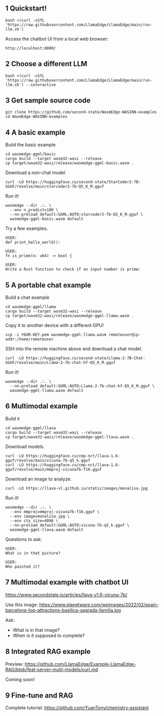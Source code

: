 ## 1 Quickstart!

```
bash <(curl -sSfL 'https://raw.githubusercontent.com/LlamaEdge/LlamaEdge/main/run-llm.sh')
```

Access the chatbot UI from a local web browser:

```
http://localhost:8080/
```

## 2 Choose a different LLM

```
bash <(curl -sSfL 'https://raw.githubusercontent.com/LlamaEdge/LlamaEdge/main/run-llm.sh') --interactive
```

## 3 Get sample source code

```
git clone https://github.com/second-state/WasmEdge-WASINN-examples
cd WasmEdge-WASINN-examples
```

## 4 A basic example

Build the basic example

```
cd wasmedge-ggml/basic
cargo build --target wasm32-wasi --release
cp target/wasm32-wasi/release/wasmedge-ggml-basic.wasm .
```

Download a non-chat model

```
curl -LO https://huggingface.co/second-state/StarCoder2-7B-GGUF/resolve/main/starcoder2-7b-Q5_K_M.gguf
```

Run it!

```
wasmedge --dir .:. \
  --env n_predict=100 \
  --nn-preload default:GGML:AUTO:starcoder2-7b-Q5_K_M.gguf \
  wasmedge-ggml-basic.wasm default
```

Try a few examples.

```
USER:
def print_hello_world():

USER:
fn is_prime(n: u64) -> bool {

USER:
Write a Rust function to check if an input number is prime:
```

## 5 A portable chat example

Build a chat example

```
cd wasmedge-ggml/llama
cargo build --target wasm32-wasi --release
cp target/wasm32-wasi/release/wasmedge-ggml-llama.wasm .
```

Copy it to another device with a different GPU!

```
scp -i YOUR-KEY.pem wasmedge-ggml-llama.wasm remoteuser@ip-addr:/home/remoteuser
```

SSH into the remote machine above and download a chat model.

```
curl -LO https://huggingface.co/second-state/Llama-2-7B-Chat-GGUF/resolve/main/Llama-2-7b-chat-hf-Q5_K_M.gguf
```

Run it!

```
wasmedge --dir .:. \
  --nn-preload default:GGML:AUTO:Llama-2-7b-chat-hf-Q5_K_M.gguf \
  wasmedge-ggml-llama.wasm default
```

## 6 Multimodal example

Build it

```
cd wasmedge-ggml/llava
cargo build --target wasm32-wasi --release
cp target/wasm32-wasi/release/wasmedge-ggml-llava.wasm .
```

Download models.

```
curl -LO https://huggingface.co/cmp-nct/llava-1.6-gguf/resolve/main/vicuna-7b-q5_k.gguf
curl -LO https://huggingface.co/cmp-nct/llava-1.6-gguf/resolve/main/mmproj-vicuna7b-f16.gguf
```

Download an image to analyze.

```
curl -LO https://llava-vl.github.io/static/images/monalisa.jpg
```

Run it!

```
wasmedge --dir .:. \
  --env mmproj=mmproj-vicuna7b-f16.gguf \
  --env image=monalisa.jpg \
  --env ctx_size=4096 \
  --nn-preload default:GGML:AUTO:vicuna-7b-q5_k.gguf \
  wasmedge-ggml-llava.wasm default
```

Questions to ask:

```
USER:
What is in that picture?

USER:
Who painted it?
```

## 7 Multimodal example with chatbot UI

https://www.secondstate.io/articles/llava-v1.6-vicuna-7b/

Use this image: https://www.planetware.com/wpimages/2022/02/spain-barcelona-top-attractions-basilica-sagrada-familia.jpg

Ask: 
* What is in that image?
* When is it supposed to complete?

## 8 Integrated RAG example

Preview: https://github.com/LlamaEdge/Example-LlamaEdge-RAG/blob/feat-server-multi-models/curl.md

Coming soon!

## 9 Fine-tune and RAG

Complete tutorial: https://github.com/YuanTony/chemistry-assistant


